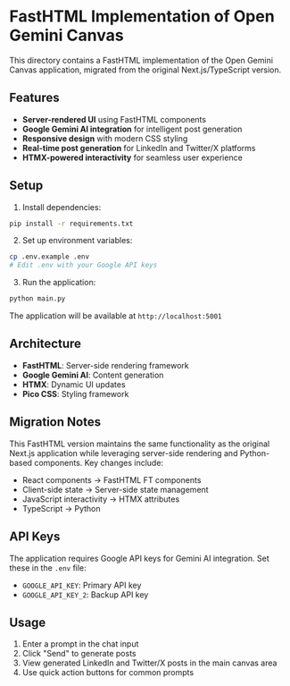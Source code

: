 # FastHTML Implementation of Open Gemini Canvas

This directory contains a FastHTML implementation of the Open Gemini Canvas application, migrated from the original Next.js/TypeScript version.

## Features

- **Server-rendered UI** using FastHTML components
- **Google Gemini AI integration** for intelligent post generation
- **Responsive design** with modern CSS styling
- **Real-time post generation** for LinkedIn and Twitter/X platforms
- **HTMX-powered interactivity** for seamless user experience

## Setup

1. Install dependencies:
```bash
pip install -r requirements.txt
```

2. Set up environment variables:
```bash
cp .env.example .env
# Edit .env with your Google API keys
```

3. Run the application:
```bash
python main.py
```

The application will be available at `http://localhost:5001`

## Architecture

- **FastHTML**: Server-side rendering framework
- **Google Gemini AI**: Content generation
- **HTMX**: Dynamic UI updates
- **Pico CSS**: Styling framework

## Migration Notes

This FastHTML version maintains the same functionality as the original Next.js application while leveraging server-side rendering and Python-based components. Key changes include:

- React components → FastHTML FT components
- Client-side state → Server-side state management
- JavaScript interactivity → HTMX attributes
- TypeScript → Python

## API Keys

The application requires Google API keys for Gemini AI integration. Set these in the `.env` file:

- `GOOGLE_API_KEY`: Primary API key
- `GOOGLE_API_KEY_2`: Backup API key

## Usage

1. Enter a prompt in the chat input
2. Click "Send" to generate posts
3. View generated LinkedIn and Twitter/X posts in the main canvas area
4. Use quick action buttons for common prompts
